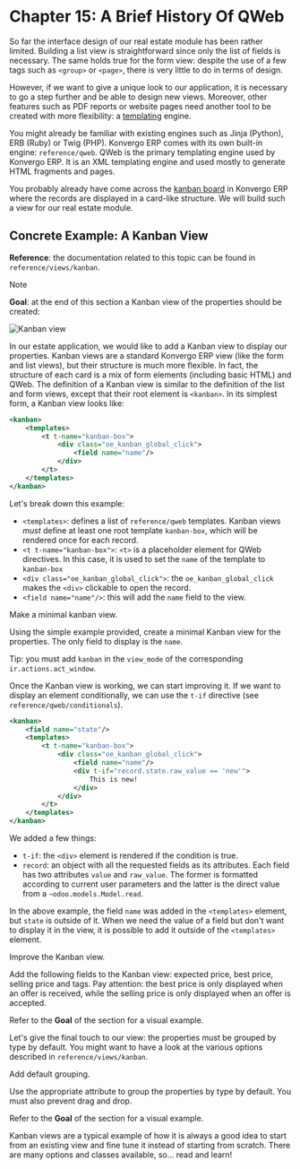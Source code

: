 # Chapter 15: A Brief History Of QWeb

So far the interface design of our real estate module has been rather
limited. Building a list view is straightforward since only the list of
fields is necessary. The same holds true for the form view: despite the
use of a few tags such as `<group>` or `<page>`, there is very little to
do in terms of design.

However, if we want to give a unique look to our application, it is
necessary to go a step further and be able to design new views.
Moreover, other features such as PDF reports or website pages need
another tool to be created with more flexibility: a
[templating](https://en.wikipedia.org/wiki/Template_processor) engine.

You might already be familiar with existing engines such as Jinja
(Python), ERB (Ruby) or Twig (PHP). Konvergo ERP comes with its own built-in
engine: `reference/qweb`. QWeb is the primary templating engine used by
Konvergo ERP. It is an XML templating engine and used mostly to generate HTML
fragments and pages.

You probably already have come across the [kanban
board](https://en.wikipedia.org/wiki/Kanban_board) in Konvergo ERP where the
records are displayed in a card-like structure. We will build such a
view for our real estate module.

## Concrete Example: A Kanban View

**Reference**: the documentation related to this topic can be found in
`reference/views/kanban`.

> [!NOTE]
> **Goal**: at the end of this section a Kanban view of the properties
> should be created:
>
> <img src="15_qwebintro/kanban.png" class="align-center"
> alt="Kanban view" />

In our estate application, we would like to add a Kanban view to display
our properties. Kanban views are a standard Konvergo ERP view (like the form and
list views), but their structure is much more flexible. In fact, the
structure of each card is a mix of form elements (including basic HTML)
and QWeb. The definition of a Kanban view is similar to the definition
of the list and form views, except that their root element is
`<kanban>`. In its simplest form, a Kanban view looks like:

``` xml
<kanban>
    <templates>
        <t t-name="kanban-box">
            <div class="oe_kanban_global_click">
                <field name="name"/>
            </div>
        </t>
    </templates>
</kanban>
```

Let's break down this example:

- `<templates>`: defines a list of `reference/qweb` templates. Kanban
  views *must* define at least one root template `kanban-box`, which
  will be rendered once for each record.
- `<t t-name="kanban-box">`: `<t>` is a placeholder element for QWeb
  directives. In this case, it is used to set the `name` of the template
  to `kanban-box`
- `<div class="oe_kanban_global_click">`: the `oe_kanban_global_click`
  makes the `<div>` clickable to open the record.
- `<field name="name"/>`: this will add the `name` field to the view.

<div class="exercise">

Make a minimal kanban view.

Using the simple example provided, create a minimal Kanban view for the
properties. The only field to display is the `name`.

Tip: you must add `kanban` in the `view_mode` of the corresponding
`ir.actions.act_window`.

</div>

Once the Kanban view is working, we can start improving it. If we want
to display an element conditionally, we can use the `t-if` directive
(see `reference/qweb/conditionals`).

``` xml
<kanban>
    <field name="state"/>
    <templates>
        <t t-name="kanban-box">
            <div class="oe_kanban_global_click">
                <field name="name"/>
                <div t-if="record.state.raw_value == 'new'">
                    This is new!
                </div>
            </div>
        </t>
    </templates>
</kanban>
```

We added a few things:

- `t-if`: the `<div>` element is rendered if the condition is true.
- `record`: an object with all the requested fields as its attributes.
  Each field has two attributes `value` and `raw_value`. The former is
  formatted according to current user parameters and the latter is the
  direct value from a `~odoo.models.Model.read`.

In the above example, the field `name` was added in the `<templates>`
element, but `state` is outside of it. When we need the value of a field
but don't want to display it in the view, it is possible to add it
outside of the `<templates>` element.

<div class="exercise">

Improve the Kanban view.

Add the following fields to the Kanban view: expected price, best price,
selling price and tags. Pay attention: the best price is only displayed
when an offer is received, while the selling price is only displayed
when an offer is accepted.

Refer to the **Goal** of the section for a visual example.

</div>

Let's give the final touch to our view: the properties must be grouped
by type by default. You might want to have a look at the various options
described in `reference/views/kanban`.

<div class="exercise">

Add default grouping.

Use the appropriate attribute to group the properties by type by
default. You must also prevent drag and drop.

Refer to the **Goal** of the section for a visual example.

</div>

Kanban views are a typical example of how it is always a good idea to
start from an existing view and fine tune it instead of starting from
scratch. There are many options and classes available, so... read and
learn!
